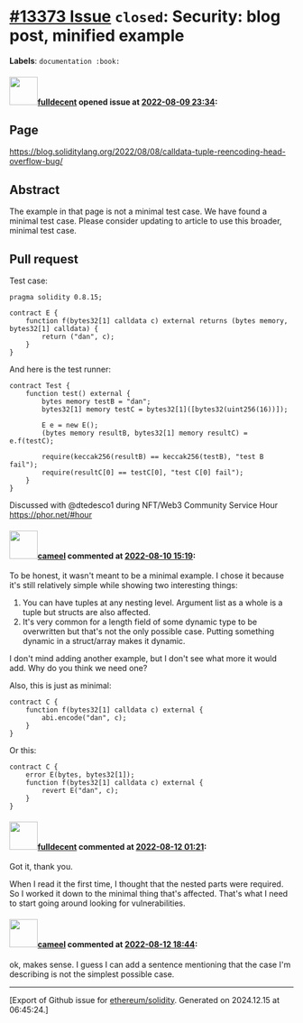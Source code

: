 # [\#13373 Issue](https://github.com/ethereum/solidity/issues/13373) `closed`: Security: blog post, minified example
**Labels**: `documentation :book:`


#### <img src="https://avatars.githubusercontent.com/u/382183?u=499298f335f6f4f2b2498c3510275590dd8e67fc&v=4" width="50">[fulldecent](https://github.com/fulldecent) opened issue at [2022-08-09 23:34](https://github.com/ethereum/solidity/issues/13373):

## Page

https://blog.soliditylang.org/2022/08/08/calldata-tuple-reencoding-head-overflow-bug/

## Abstract

The example in that page is not a minimal test case. We have found a minimal test case. Please consider updating to article to use this broader, minimal test case.

## Pull request

Test case:

```solidity
pragma solidity 0.8.15;

contract E {
    function f(bytes32[1] calldata c) external returns (bytes memory, bytes32[1] calldata) {
        return ("dan", c);
    }
}
```

And here is the test runner:

```solidity
contract Test {
    function test() external {
        bytes memory testB = "dan";
        bytes32[1] memory testC = bytes32[1]([bytes32(uint256(16))]);

        E e = new E();
        (bytes memory resultB, bytes32[1] memory resultC) = e.f(testC);

        require(keccak256(resultB) == keccak256(testB), "test B fail");
        require(resultC[0] == testC[0], "test C[0] fail");
    }
}
```

Discussed with @dtedesco1 during NFT/Web3 Community Service Hour https://phor.net/#hour

#### <img src="https://avatars.githubusercontent.com/u/137030?v=4" width="50">[cameel](https://github.com/cameel) commented at [2022-08-10 15:19](https://github.com/ethereum/solidity/issues/13373#issuecomment-1210849458):

To be honest, it wasn't meant to be a minimal example. I chose it because it's still relatively simple while showing two interesting things:
1. You can have tuples at any nesting level. Argument list as a whole is a tuple but structs are also affected.
2. It's very common for a length field of some dynamic type to be overwritten but that's not the only possible case. Putting something dynamic in a struct/array makes it dynamic.

I don't mind adding another example, but I don't see what more it would add. Why do you think we need one?

Also, this is just as minimal:
```solidity
contract C {
    function f(bytes32[1] calldata c) external {
        abi.encode("dan", c);
    }
}
```
Or this:
```solidity
contract C {
    error E(bytes, bytes32[1]);
    function f(bytes32[1] calldata c) external {
        revert E("dan", c);
    }
}
```

#### <img src="https://avatars.githubusercontent.com/u/382183?u=499298f335f6f4f2b2498c3510275590dd8e67fc&v=4" width="50">[fulldecent](https://github.com/fulldecent) commented at [2022-08-12 01:21](https://github.com/ethereum/solidity/issues/13373#issuecomment-1212641680):

Got it, thank you.

When I read it the first time, I thought that the nested parts were required. So I worked it down to the minimal thing that's affected. That's what I need to start going around looking for vulnerabilities.

#### <img src="https://avatars.githubusercontent.com/u/137030?v=4" width="50">[cameel](https://github.com/cameel) commented at [2022-08-12 18:44](https://github.com/ethereum/solidity/issues/13373#issuecomment-1213414170):

ok, makes sense. I guess I can add a sentence mentioning that the case I'm describing is not the simplest possible case.


-------------------------------------------------------------------------------



[Export of Github issue for [ethereum/solidity](https://github.com/ethereum/solidity). Generated on 2024.12.15 at 06:45:24.]
